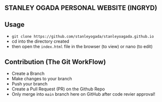 ## STANLEY OGADA PERSONAL WEBSITE (INGRYD)

## Usage
- `git clone https://github.com/stanleyogada/stanleyoagada.github.io`
- cd into the directory created
- then open the `index.html` file in the browser (to view) or nano (to edit)

## Contribution (The Git WorkFlow)
- Create a Branch
- Make changes to your branch
- Push your branch
- Create a Pull Request (PR) on the Github Repo
- Only merge into `main` branch here on GitHub after code revier approval!
